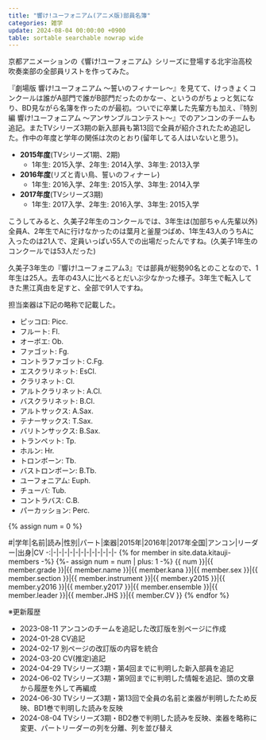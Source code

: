 ```yaml
---
title: "響け!ユーフォニアム(アニメ版)部員名簿"
categories: 雑学
update: 2024-08-04 00:00:00 +0900
table: sortable searchable nowrap wide
---
```


京都アニメーションの《響け!ユーフォニアム》シリーズに登場する北宇治高校吹奏楽部の全部員リストを作ってみた。

『劇場版 響け!ユーフォニアム ～誓いのフィナーレ～』を見てて、けっきょくコンクールは誰がA部門で誰がB部門だったのかなー、というのがちょっと気になり、BD見ながら名簿を作ったのが最初。ついでに卒業した先輩方も加え、『特別編 響け!ユーフォニアム ～アンサンブルコンテスト～』でのアンコンのチームも追記。またTVシリーズ3期の新入部員も第13回で全員が紹介されたため追記した。作中の年度と学年の関係は次のとおり(留年してる人はいないと思う)。

- **2015年度**(TVシリーズ1期、2期)
  - 1年生: 2015入学、2年生: 2014入学、3年生: 2013入学
- **2016年度**(リズと青い鳥、誓いのフィナーレ)
  - 1年生: 2016入学、2年生: 2015入学、3年生: 2014入学
- **2017年度**(TVシリーズ3期)
  - 1年生: 2017入学、2年生: 2016入学、3年生: 2015入学

こうしてみると、久美子2年生のコンクールでは、3年生は(加部ちゃん先輩以外)全員A、2年生でAに行けなかったのは葉月と釜屋つばめ、1年生43人のうちAに入ったのは21人で、定員いっぱい55人での出場だったんですね。(久美子1年生のコンクールでは53人だった)

久美子3年生の『響け!ユーフォニアム3』では部員が総勢90名とのことなので、1年生は25人。去年の43人に比べるとだいぶ少なかった様子。3年生で転入してきた黒江真由を足すと、全部で91人ですね。

担当楽器は下記の略称で記載した。

- ピッコロ: Picc.
- フルート: Fl.
- オーボエ: Ob.
- ファゴット: Fg.
- コントラファゴット: C.Fg.
- エスクラリネット: EsCl.
- クラリネット: Cl.
- アルトクラリネット: A.Cl.
- バスクラリネット: B.Cl.
- アルトサックス: A.Sax.
- テナーサックス: T.Sax.
- バリトンサックス: B.Sax.
- トランペット: Tp.
- ホルン: Hr.
- トロンボーン: Tb.
- バストロンボーン: B.Tb.
- ユーフォニアム: Euph.
- チューバ: Tub.
- コントラバス: C.B.
- パーカッション: Perc.

{% assign num = 0 %}

\#|学年|名前|読み|性別|パート|楽器|2015年|2016年|2017年全国|アンコン|リーダー|出身|CV
-:|-|-|-|-|-|-|-|-|-|-|-|-
{% for member in site.data.kitauji-members -%}
{%- assign num = num | plus: 1 -%}
{{ num }}|{{ member.grade }}|{{ member.name }}|{{ member.kana }}|{{ member.sex }}|{{ member.section }}|{{ member.instrument }}|{{ member.y2015 }}|{{ member.y2016 }}|{{ member.y2017 }}|{{ member.ensemble }}|{{ member.leader }}|{{ member.JHS }}|{{ member.CV }}
{% endfor %}

※更新履歴

- 2023-08-11 アンコンのチームを追記した改訂版を別ページに作成
- 2024-01-28 CV追記
- 2024-02-17 別ページの改訂版の内容を統合
- 2024-03-20 CV(推定)追記
- 2024-04-29 TVシリーズ3期・第4回までに判明した新入部員を追記
- 2024-06-02 TVシリーズ3期・第9回までに判明した情報を追記、頭の文章から履歴を外して再編成
- 2024-06-30 TVシリーズ3期・第13回で全員の名前と楽器が判明したため反映、BD1巻で判明した読みを反映
- 2024-08-04 TVシリーズ3期・BD2巻で判明した読みを反映、楽器を略称に変更、パートリーダーの列を分離、列を並び替え
